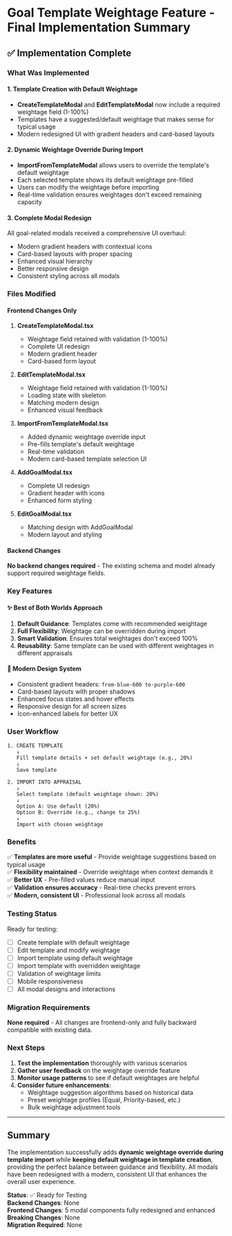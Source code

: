 # Goal Template Weightage Feature - Final Implementation Summary

## ✅ Implementation Complete

### What Was Implemented

#### 1. **Template Creation with Default Weightage**

- **CreateTemplateModal** and **EditTemplateModal** now include a required weightage field (1-100%)
- Templates have a suggested/default weightage that makes sense for typical usage
- Modern redesigned UI with gradient headers and card-based layouts

#### 2. **Dynamic Weightage Override During Import**

- **ImportFromTemplateModal** allows users to override the template's default weightage
- Each selected template shows its default weightage pre-filled
- Users can modify the weightage before importing
- Real-time validation ensures weightages don't exceed remaining capacity

#### 3. **Complete Modal Redesign**

All goal-related modals received a comprehensive UI overhaul:

- Modern gradient headers with contextual icons
- Card-based layouts with proper spacing
- Enhanced visual hierarchy
- Better responsive design
- Consistent styling across all modals

### Files Modified

#### Frontend Changes Only

1. **CreateTemplateModal.tsx**

   - Weightage field retained with validation (1-100%)
   - Complete UI redesign
   - Modern gradient header
   - Card-based form layout

2. **EditTemplateModal.tsx**

   - Weightage field retained with validation (1-100%)
   - Loading state with skeleton
   - Matching modern design
   - Enhanced visual feedback

3. **ImportFromTemplateModal.tsx**

   - Added dynamic weightage override input
   - Pre-fills template's default weightage
   - Real-time validation
   - Modern card-based template selection UI

4. **AddGoalModal.tsx**

   - Complete UI redesign
   - Gradient header with icons
   - Enhanced form styling

5. **EditGoalModal.tsx**
   - Matching design with AddGoalModal
   - Modern layout and styling

#### Backend Changes

**No backend changes required** - The existing schema and model already support required weightage fields.

### Key Features

#### ✨ Best of Both Worlds Approach

1. **Default Guidance**: Templates come with recommended weightage
2. **Full Flexibility**: Weightage can be overridden during import
3. **Smart Validation**: Ensures total weightages don't exceed 100%
4. **Reusability**: Same template can be used with different weightages in different appraisals

#### 🎨 Modern Design System

- Consistent gradient headers: `from-blue-600 to-purple-600`
- Card-based layouts with proper shadows
- Enhanced focus states and hover effects
- Responsive design for all screen sizes
- Icon-enhanced labels for better UX

### User Workflow

```
1. CREATE TEMPLATE
   ↓
   Fill template details + set default weightage (e.g., 20%)
   ↓
   Save template

2. IMPORT INTO APPRAISAL
   ↓
   Select template (default weightage shown: 20%)
   ↓
   Option A: Use default (20%)
   Option B: Override (e.g., change to 25%)
   ↓
   Import with chosen weightage
```

### Benefits

✅ **Templates are more useful** - Provide weightage suggestions based on typical usage  
✅ **Flexibility maintained** - Override weightage when context demands it  
✅ **Better UX** - Pre-filled values reduce manual input  
✅ **Validation ensures accuracy** - Real-time checks prevent errors  
✅ **Modern, consistent UI** - Professional look across all modals

### Testing Status

Ready for testing:

- [ ] Create template with default weightage
- [ ] Edit template and modify weightage
- [ ] Import template using default weightage
- [ ] Import template with overridden weightage
- [ ] Validation of weightage limits
- [ ] Mobile responsiveness
- [ ] All modal designs and interactions

### Migration Requirements

**None required** - All changes are frontend-only and fully backward compatible with existing data.

### Next Steps

1. **Test the implementation** thoroughly with various scenarios
2. **Gather user feedback** on the weightage override feature
3. **Monitor usage patterns** to see if default weightages are helpful
4. **Consider future enhancements**:
   - Weightage suggestion algorithms based on historical data
   - Preset weightage profiles (Equal, Priority-based, etc.)
   - Bulk weightage adjustment tools

---

## Summary

The implementation successfully adds **dynamic weightage override during template import** while **keeping default weightage in template creation**, providing the perfect balance between guidance and flexibility. All modals have been redesigned with a modern, consistent UI that enhances the overall user experience.

**Status**: ✅ Ready for Testing  
**Backend Changes**: None  
**Frontend Changes**: 5 modal components fully redesigned and enhanced  
**Breaking Changes**: None  
**Migration Required**: None
